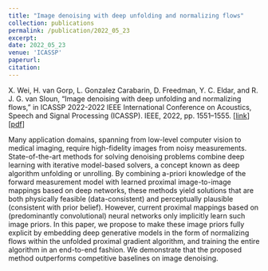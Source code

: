 ```yaml
---
title: "Image denoising with deep unfolding and normalizing flows"
collection: publications
permalink: /publication/2022_05_23
excerpt:
date: 2022_05_23
venue: 'ICASSP'
paperurl: 
citation: 
---
```


X. Wei, H. van Gorp, L. Gonzalez Carabarin, D. Freedman, Y. C. Eldar, and R. J. G. van Sloun, “Image denoising with deep unfolding and normalizing flows,” in ICASSP 2022-2022 IEEE International Conference on Acoustics, Speech and Signal Processing (ICASSP). IEEE, 2022, pp. 1551–1555.
\[[link](https://ieeexplore.ieee.org/abstract/document/9747748)\]
\[[pdf](http://hansvangorp.github.io/files/2022_05_23.pdf)\]

Many application domains, spanning from low-level computer vision to medical imaging, require high-fidelity images from noisy measurements. State-of-the-art methods for solving denoising problems combine deep learning with iterative model-based solvers, a concept known as deep algorithm unfolding or unrolling. By combining a-priori knowledge of the forward measurement model with learned proximal image-to-image mappings based on deep networks, these methods yield solutions that are both physically feasible (data-consistent) and perceptually plausible (consistent with prior belief). However, current proximal mappings based on (predominantly convolutional) neural networks only implicitly learn such image priors. In this paper, we propose to make these image priors fully explicit by embedding deep generative models in the form of normalizing flows within the unfolded proximal gradient algorithm, and training the entire algorithm in an end-to-end fashion. We demonstrate that the proposed method outperforms competitive baselines on image denoising.